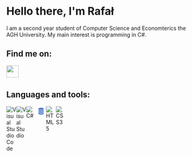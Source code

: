 # Hello there, I'm Rafał  

I am a second year student of Computer Science and Economterics the AGH University. 
My main interest is programming in C#.

## Find me on: 

<img height="32" width="32" src="https://upload.wikimedia.org/wikipedia/commons/thumb/c/ca/LinkedIn_logo_initials.png/800px-LinkedIn_logo_initials.png" />

## Languages and tools:

<img align="left" alt="Visual Studio Code" width="26px" src="https://cdn.jsdelivr.net/gh/devicons/devicon/icons/vscode/vscode-original.svg" />
<img align="left" width="26" alt ="Visual Studio" src="https://upload.wikimedia.org/wikipedia/commons/thumb/5/59/Visual_Studio_Icon_2019.svg/768px-Visual_Studio_Icon_2019.svg.png?20210214224138"/>
<img align="left" width="26" alt ="C#" src="https://iconape.com/wp-content/png_logo_vector/c.png" />
<img align="left" alt="SQL" width="26px" src="https://raw.githubusercontent.com/github/explore/80688e429a7d4ef2fca1e82350fe8e3517d3494d/topics/sql/sql.png"/>
<img align="left" alt="HTML5" width="26px" src="https://cdn.jsdelivr.net/gh/devicons/devicon/icons/html5/html5-original.svg" />
<img align="left" alt="CSS3" width="26px" src="https://cdn.jsdelivr.net/gh/devicons/devicon/icons/css3/css3-original.svg" />

